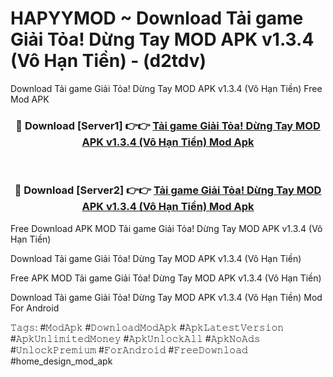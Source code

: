 # HAPYYMOD ~ Download Tải game Giải Tỏa! Dừng Tay MOD APK v1.3.4 (Vô Hạn Tiền) - (d2tdv)
Download Tải game Giải Tỏa! Dừng Tay MOD APK v1.3.4 (Vô Hạn Tiền) Free Mod APK

<div align="center">
<h3>🔴 Download [Server1] 👉👉 <a href="https://apk-comot.site?title=Tải_game_Giải_Tỏa!_Dừng_Tay_MOD_APK_v1.3.4_(Vô_Hạn_Tiền)">Tải game Giải Tỏa! Dừng Tay MOD APK v1.3.4 (Vô Hạn Tiền) Mod Apk</a></h3><br>

<h3>🔴 Download [Server2] 👉👉 <a href="https://apk-comot.site?title=Tải_game_Giải_Tỏa!_Dừng_Tay_MOD_APK_v1.3.4_(Vô_Hạn_Tiền)">Tải game Giải Tỏa! Dừng Tay MOD APK v1.3.4 (Vô Hạn Tiền) Mod Apk</a></h3>
</div>


Free Download APK MOD Tải game Giải Tỏa! Dừng Tay MOD APK v1.3.4 (Vô Hạn Tiền)

Download Tải game Giải Tỏa! Dừng Tay MOD APK v1.3.4 (Vô Hạn Tiền) 

Free APK MOD Tải game Giải Tỏa! Dừng Tay MOD APK v1.3.4 (Vô Hạn Tiền) 

Download Tải game Giải Tỏa! Dừng Tay MOD APK v1.3.4 (Vô Hạn Tiền) Mod For Android

𝚃𝚊𝚐𝚜: #𝙼𝚘𝚍𝙰𝚙𝚔 #𝙳𝚘𝚠𝚗𝚕𝚘𝚊𝚍𝙼𝚘𝚍𝙰𝚙𝚔 #𝙰𝚙𝚔𝙻𝚊𝚝𝚎𝚜𝚝𝚅𝚎𝚛𝚜𝚒𝚘𝚗 #𝙰𝚙𝚔𝚄𝚗𝚕𝚒𝚖𝚒𝚝𝚎𝚍𝙼𝚘𝚗𝚎𝚢 #𝙰𝚙𝚔𝚄𝚗𝚕𝚘𝚌𝚔𝙰𝚕𝚕 #𝙰𝚙𝚔𝙽𝚘𝙰𝚍𝚜 #𝚄𝚗𝚕𝚘𝚌𝚔𝙿𝚛𝚎𝚖𝚒𝚞𝚖 #𝙵𝚘𝚛𝙰𝚗𝚍𝚛𝚘𝚒𝚍 #𝙵𝚛𝚎𝚎𝙳𝚘𝚠𝚗𝚕𝚘𝚊𝚍 #home_design_mod_apk